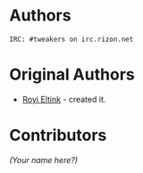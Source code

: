 Authors
=======

```
IRC: #tweakers on irc.rizon.net
```

# Original Authors

 * [Royi Eltink](https://github.com/KapiteinRo/) - created it.

# Contributors

*(Your name here?)*